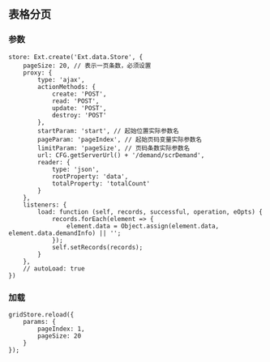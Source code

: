 ## 表格分页

### 参数

	store: Ext.create('Ext.data.Store', {
        pageSize: 20, // 表示一页条数，必须设置
        proxy: {
            type: 'ajax',
            actionMethods: {
                create: 'POST',
                read: 'POST',
                update: 'POST',
                destroy: 'POST'
            },
			startParam: 'start', // 起始位置实际参数名
            pageParam: 'pageIndex', // 起始页码变量实际参数名
            limitParam: 'pageSize', // 页码条数实际参数名
            url: CFG.getServerUrl() + '/demand/scrDemand',
            reader: {
                type: 'json',
                rootProperty: 'data',
                totalProperty: 'totalCount'
            }
        },
        listeners: {
            load: function (self, records, successful, operation, eOpts) {
                records.forEach(element => {
                    element.data = Object.assign(element.data, element.data.demandInfo) || '';
                });
                self.setRecords(records);
            }
        },
        // autoLoad: true
    })

### 加载

	gridStore.reload({
        params: {
            pageIndex: 1,
            pageSize: 20
        }
    });